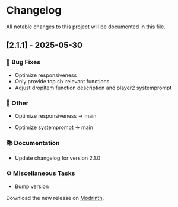 # Changelog

All notable changes to this project will be documented in this file.

## [2.1.1] - 2025-05-30

### 🐛 Bug Fixes

- Optimize responsiveness
- Only provide top six relevant functions
- Adjust dropItem function description and player2 systemprompt

### 💼 Other

- Optimize responsiveness -> main


- Optimize systemprompt -> main



### 📚 Documentation

- Update changelog for version 2.1.0

### ⚙️ Miscellaneous Tasks

- Bump version

Download the new release on [Modrinth](https://modrinth.com/mod/secondbrain/versions).
